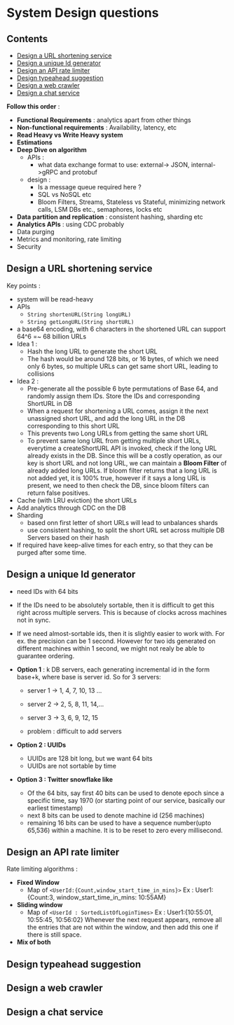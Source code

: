 # System Design questions
## Contents
* [Design a URL shortening service](#design-a-url-shortening-service)
* [Design a unique Id generator](#design-a-unique-id-generator)
* [Design an API rate limiter](#design-an-api-rate-limiter)
* [Design typeahead suggestion](#design-typeahead-suggestion)
* [Design a web crawler](#design-a-web-crawler)
* [Design a chat service](#design-a-chat-service)

**Follow this order** : 
* **Functional Requirements** : analytics apart from other things
* **Non-functional requirements** : Availability, latency, etc
* **Read Heavy vs Write Heavy system**
* **Estimations**
* **Deep Dive on algorithm**
  - APIs  :
    - what data exchange format to use: external-> JSON, internal->gRPC and protobuf
  - design : 
    - Is a message queue required here ? 
    - SQL vs NoSQL etc
    - Bloom Filters, Streams, Stateless vs Stateful, minimizing network calls, LSM DBs etc., semaphores, locks etc
* **Data partition and replication** : consistent hashing, sharding etc
* **Analytics APIs** : using CDC probably
* Data purging
* Metrics and monitoring, rate limiting
* Security

## Design a URL shortening service
Key points : 
- system will be read-heavy
- APIs
  - ```String shortenURL(String longURL)```
  - ```String getLongURL(String shortURL)```
- a base64 encoding, with 6 characters in the shortened URL can support 64^6 =~ 68 billion URLs
- Idea 1 : 
  - Hash the long URL to generate the short URL
  - The hash would be around 128 bits, or 16 bytes, of which we need only 6 bytes, so multiple URLs can get same short URL, leading to collisions
- Idea 2 : 
  - Pre-generate all the possible 6 byte permutations of Base 64, and randomly assign them IDs. Store the IDs and corresponding ShortURL in DB
  - When a request for shortening a URL comes, assign it the next unassigned short URL, and add the long URL in the DB corresponding to this short URL
  - This prevents two Long URLs from getting the same short URL
  - To prevent same long URL from getting multiple short URLs, everytime a createShortURL API is invoked, check if the long URL already exists in the DB.
    Since this will be a costly operation, as our key is short URL and not long URL, we can maintain a **Bloom Filter** of already added long URLs.
    If bloom filter returns that a long URL is not added yet, it is 100% true, however if it says a long URL is present, we need to then check the DB, since
    bloom filters can return false positives.
- Cache (with LRU eviction) the short URLs
- Add analytics through CDC on the DB
- Sharding
  - based onn first letter of short URLs will lead to unbalances shards
  - use consistent hashing, to split the short URL set across multiple DB Servers based on their hash
- If required have keep-alive times for each entry, so that they can be purged after some time.


## Design a unique Id generator
- need IDs with 64 bits
- If the IDs need to be absolutely sortable, then it is difficult to get this right across multiple servers. This is because of clocks across machines not in sync.
- If we need almost-sortable ids, then it is slightly easier to work with. For ex. the precision can be 1 second. 
  However for two ids generated on different machines within 1 second, we might not realy be able to guarantee ordering.
- **Option 1** : k DB servers, each generating incremental id in the form base+k, where base is server id. So for 3 servers:
  - server 1 -> 1, 4, 7, 10, 13 ...
  - server 2 -> 2, 5, 8, 11, 14,...
  - server 3 -> 3, 6, 9, 12, 15

  - problem : difficult to add servers
- **Option 2 : UUIDs**
  - UUIDs are 128 bit long, but we want 64 bits
  - UUIDs are not sortable by time

- **Option 3 : Twitter snowflake like**
  - Of the 64 bits, say first 40 bits can be used to denote epoch since a specific time, say 1970 (or starting point of our service, basically our earliest timestamp)
  - next 8 bits can be used to denote machine id (256 machines)
  - remaining 16 bits can be used to have a sequence number(upto 65,536) within a machine. It is to be reset to zero every millisecond.


## Design an API rate limiter   
Rate limiting algorithms :
* **Fixed Window**
  - Map of ``<UserId:{Count,window_start_time_in_mins}>``
    Ex : User1:{Count:3, window_start_time_in_mins: 10:55AM}
* **Sliding window**
  - Map of ``<UserId : SortedListOfLoginTimes>``
    Ex : User1:{10:55:01, 10:55:45, 10:56:02}
    Whenever the next request appears, remove all the entries that are not within the window, and then add this one if there is still space.
* **Mix of both**

## Design typeahead suggestion

## Design a web crawler

## Design a chat service
